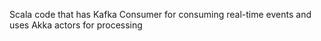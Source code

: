 Scala code that has Kafka Consumer for consuming real-time events and uses Akka actors for processing 

